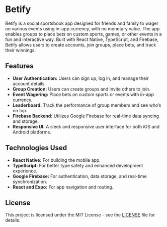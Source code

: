
# Betify

Betify is a social sportsbook app designed for friends and family to wager on various events using in-app currency, with no monetary value. The app enables groups to place bets on custom sports, games, or other events in a fun and interactive way. Built with React Native, TypeScript, and Firebase, Betify allows users to create accounts, join groups, place bets, and track their winnings.

## Features

- **User Authentication:** Users can sign up, log in, and manage their account details.
- **Group Creation:** Users can create groups and invite others to join.
- **Event Wagering:** Place bets on custom sports or events with in-app currency.
- **Leaderboard:** Track the performance of group members and see who’s on top.
- **Firebase Backend:** Utilizes Google Firebase for real-time data syncing and storage.
- **Responsive UI:** A sleek and responsive user interface for both iOS and Android platforms.

## Technologies Used

- **React Native:** For building the mobile app.
- **TypeScript:** For better type safety and enhanced development experience.
- **Google Firebase:** For authentication, data storage, and real-time synchronization.
- **React and Expo:** For app navigation and routing.

## License

This project is licensed under the MIT License - see the [LICENSE](LICENSE) file for details.
